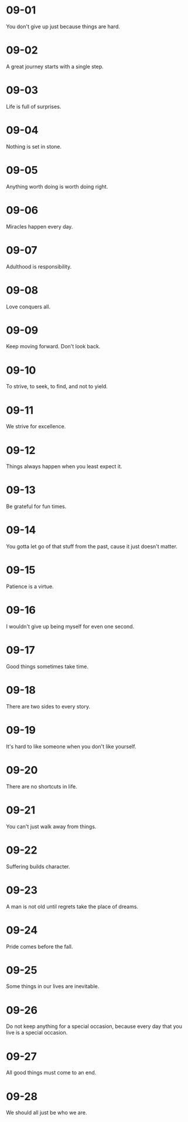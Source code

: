 # 09-01

You don't give up just because things are hard.

# 09-02

A great journey starts with a single step.

# 09-03

Life is full of surprises.

# 09-04

Nothing is set in stone.

# 09-05

Anything worth doing is worth doing right.

# 09-06

Miracles happen every day.

# 09-07

Adulthood is responsibility.

# 09-08

Love conquers all.

# 09-09

Keep moving forward. Don't look back.

# 09-10

To strive, to seek, to find, and not to yield.

# 09-11

We strive for excellence.

# 09-12

Things always happen when you least expect it.

# 09-13

Be grateful for fun times.

# 09-14

You gotta let go of that stuff from the past, cause it just doesn't matter.

# 09-15

Patience is a virtue.

# 09-16

I wouldn't give up being myself for even one second.

# 09-17

Good things sometimes take time.

# 09-18

There are two sides to every story.

# 09-19

It's hard to like someone when you don't like yourself.

# 09-20

There are no shortcuts in life.

# 09-21

You can't just walk away from things.

# 09-22

Suffering builds character.

# 09-23

A man is not old until regrets take the place of dreams.

# 09-24

Pride comes before the fall.

# 09-25

Some things in our lives are inevitable.

# 09-26

Do not keep anything for a special occasion, because every day that you live is a special occasion.

# 09-27

All good things must come to an end.

# 09-28

We should all just be who we are.